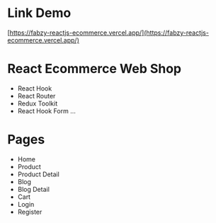 # Link Demo
[https://fabzy-reactjs-ecommerce.vercel.app/](https://fabzy-reactjs-ecommerce.vercel.app/)

# React Ecommerce Web Shop
  - React Hook
  - React Router
  - Redux Toolkit
  - React Hook Form
  ...
  
# Pages
  - Home
  - Product
  - Product Detail
  - Blog
  - Blog Detail
  - Cart
  - Login
  - Register
  
